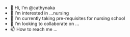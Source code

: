 - 👋 Hi, I’m @cathynaka
- 👀 I’m interested in ...nursing
- 🌱 I’m currently taking pre-requisites for nursing school
- 💞️ I’m looking to collaborate on ...
- 📫 How to reach me ...

<!---
cathynaka/cathynaka is a ✨ special ✨ repository because its `README.md` (this file) appears on your GitHub profile.
You can click the Preview link to take a look at your changes.
--->
